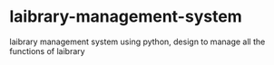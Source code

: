 # laibrary-management-system
laibrary management system using python, design to manage all the functions of laibrary
